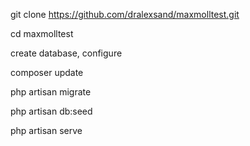 
git clone https://github.com/dralexsand/maxmolltest.git

cd maxmolltest

create database, configure

composer update

php artisan migrate 

php artisan db:seed

php artisan serve




